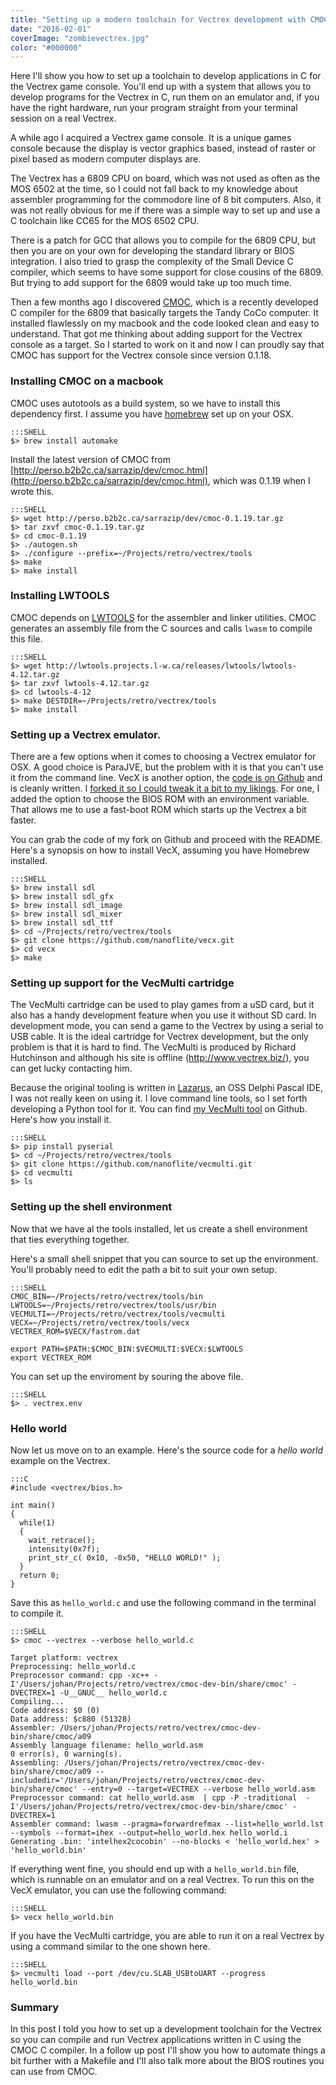 ```yaml
---
title: "Setting up a modern toolchain for Vectrex development with CMOC."
date: "2016-02-01"
coverImage: "zombievectrex.jpg"
color: "#000000"
---
```


Here I'll show you how to set up a toolchain to develop applications in C for the Vectrex game console. You'll end up with a system that allows you to develop programs for the Vectrex in C, run them on an emulator and, if you have the right hardware, run your program straight from your terminal session on a real Vectrex.

A while ago I acquired a Vectrex game console. It is a unique games console because the display is vector graphics based, instead of raster or pixel based as modern computer displays are.

The Vectrex has a 6809 CPU on board, which was not used as often as the MOS 6502 at the time, so I could not fall back to my knowledge about assembler programming for the commodore line of 8 bit computers. Also, it was not really obvious for me if there was a simple way to set up and use a C toolchain like CC65 for the MOS 6502 CPU.

There is a patch for GCC that allows you to compile for the 6809 CPU, but then you are on your own for developing the standard library or BIOS integration. I also tried to grasp the complexity of the Small Device C compiler, which seems to have some support for close cousins of the 6809. But trying to add support for the 6809 would take up too much time.

Then a few months ago I discovered [CMOC](http://perso.b2b2c.ca/sarrazip/dev/cmoc.html), which is a recently developed C compiler for the 6809 that basically targets the Tandy CoCo computer. It installed flawlessly on my macbook and the code looked clean and easy to understand. That got me thinking about adding support for the Vectrex console as a target. So I started to work on it and now I can proudly say that CMOC has support for the Vectrex console since version 0.1.18.

### Installing CMOC on a macbook

CMOC uses autotools as a build system, so we have to install this dependency first. I assume you have [homebrew](http://brew.sh/) set up on your OSX.

    :::SHELL
    $> brew install automake

Install the latest version of CMOC from [http://perso.b2b2c.ca/sarrazip/dev/cmoc.html](http://perso.b2b2c.ca/sarrazip/dev/cmoc.html), which was 0.1.19 when I wrote this.

    :::SHELL
    $> wget http://perso.b2b2c.ca/sarrazip/dev/cmoc-0.1.19.tar.gz
    $> tar zxvf cmoc-0.1.19.tar.gz
    $> cd cmoc-0.1.19
    $> ./autogen.sh
    $> ./configure --prefix=~/Projects/retro/vectrex/tools
    $> make
    $> make install

### Installing LWTOOLS

CMOC depends on [LWTOOLS](http://lwtools.projects.l-w.ca/) for the assembler and linker utilities. CMOC generates an assembly file from the C sources and calls `lwasm` to compile this file.

    :::SHELL
    $> wget http://lwtools.projects.l-w.ca/releases/lwtools/lwtools-4.12.tar.gz
    $> tar zxvf lwtools-4.12.tar.gz
    $> cd lwtools-4-12
    $> make DESTDIR=~/Projects/retro/vectrex/tools
    $> make install

### Setting up a Vectrex emulator.

There are a few options when it comes to choosing a Vectrex emulator for OSX. A good choice is ParaJVE, but the problem with it is that you can't use it from the command line. VecX is another option, the [code is on Github](https://github.com/jhawthorn/vecx) and is cleanly written. I [forked it so I could tweak it a bit to my likings](https://github.com/nanoflite/vecx). For one, I added the option to choose the BIOS ROM with an environment variable. That allows me to use a fast-boot ROM which starts up the Vectrex a bit faster.

You can grab the code of my fork on Github and proceed with the README. Here's a synopsis on how to install VecX, assuming you have Homebrew installed.

    :::SHELL
    $> brew install sdl
    $> brew install sdl_gfx
    $> brew install sdl_image
    $> brew install sdl_mixer
    $> brew install sdl_ttf
    $> cd ~/Projects/retro/vectrex/tools
    $> git clone https://github.com/nanoflite/vecx.git
    $> cd vecx
    $> make

### Setting up support for the VecMulti cartridge

The VecMulti cartridge can be used to play games from a uSD card, but it also has a handy development feature when you use it without SD card. In development mode, you can send a game to the Vectrex by using a serial to USB cable. It is the ideal cartridge for Vectrex development, but the only problem is that it is hard to find. The VecMulti is produced by Richard Hutchinson and although his site is offline (http://www.vectrex.biz/), you can get lucky contacting him.

Because the original tooling is written in [Lazarus](http://www.lazarus-ide.org/), an OSS Delphi Pascal IDE, I was not really keen on using it. I love command line tools, so I set forth developing a Python tool for it. You can find [my VecMulti tool](https://github.com/nanoflite/vecmulti) on Github. Here's how you install it.

    :::SHELL
    $> pip install pyserial
    $> cd ~/Projects/retro/vectrex/tools
    $> git clone https://github.com/nanoflite/vecmulti.git
    $> cd vecmulti
    $> ls

### Setting up the shell environment

Now that we have al the tools installed, let us create a shell environment that ties everything together.

Here's a small shell snippet that you can source to set up the environment. You'll probably need to edit the path a bit to suit your own setup.

    :::SHELL
    CMOC_BIN=~/Projects/retro/vectrex/tools/bin
    LWTOOLS=~/Projects/retro/vectrex/tools/usr/bin
    VECMULTI=~/Projects/retro/vectrex/tools/vecmulti
    VECX=~/Projects/retro/vectrex/tools/vecx
    VECTREX_ROM=$VECX/fastrom.dat
    
    export PATH=$PATH:$CMOC_BIN:$VECMULTI:$VECX:$LWTOOLS
    export VECTREX_ROM

You can set up the enviroment by souring the above file.

    :::SHELL
    $> . vectrex.env

### Hello world

Now let us move on to an example. Here's the source code for a _hello world_ example on the Vectrex.

    :::C
    #include <vectrex/bios.h>
    
    int main()
    {
      while(1)
      {
        wait_retrace();
        intensity(0x7f);
        print_str_c( 0x10, -0x50, "HELLO WORLD!" );
      }
      return 0;
    }

Save this as `hello_world.c` and use the following command in the terminal to compile it.

    :::SHELL
    $> cmoc --vectrex --verbose hello_world.c
     
    Target platform: vectrex
    Preprocessing: hello_world.c
    Preprocessor command: cpp -xc++ -I'/Users/johan/Projects/retro/vectrex/cmoc-dev-bin/share/cmoc' -DVECTREX=1 -U__GNUC__ hello_world.c
    Compiling...
    Code address: $0 (0)
    Data address: $c880 (51328)
    Assembler: /Users/johan/Projects/retro/vectrex/cmoc-dev-bin/share/cmoc/a09
    Assembly language filename: hello_world.asm
    0 error(s), 0 warning(s).
    Assembling: /Users/johan/Projects/retro/vectrex/cmoc-dev-bin/share/cmoc/a09 --includedir='/Users/johan/Projects/retro/vectrex/cmoc-dev-bin/share/cmoc' --entry=0 --target=VECTREX --verbose hello_world.asm
    Preprocessor command: cat hello_world.asm  | cpp -P -traditional  -I'/Users/johan/Projects/retro/vectrex/cmoc-dev-bin/share/cmoc' -DVECTREX=1
    Assembler command: lwasm --pragma=forwardrefmax --list=hello_world.lst --symbols --format=ihex --output=hello_world.hex hello_world.i
    Generating .bin: 'intelhex2cocobin' --no-blocks < 'hello_world.hex' > 'hello_world.bin'

If everything went fine, you should end up with a `hello_world.bin` file, which is runnable on an emulator and on a real Vectrex. To run this on the VecX emulator, you can use the following command:

    :::SHELL
    $> vecx hello_world.bin

If you have the VecMulti cartridge, you are able to run it on a real Vectrex by using a command similar to the one shown here.

    :::SHELL
    $> vecmulti load --port /dev/cu.SLAB_USBtoUART --progress hello_world.bin

### Summary

In this post I told you how to set up a development toolchain for the Vectrex so you can compile and run Vectrex applications written in C using the CMOC C compiler. In a follow up post I'll show you how to automate things a bit further with a Makefile and I'll also talk more about the BIOS routines you can use from CMOC.
